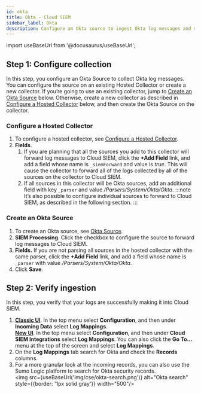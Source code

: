 ```yaml
---
id: okta
title: Okta - Cloud SIEM
sidebar_label: Okta
description: Configure an Okta source to ingest Okta log messages and send them to Cloud SIEM’s Okta system parser.
---
```


import useBaseUrl from '@docusaurus/useBaseUrl';

## Step 1: Configure collection

In this step, you configure an Okta Source to collect Okta log messages. You can configure the source on an existing Hosted Collector or create a new collector. If you’re going to use an existing collector, jump to [Create an Okta Source](#create-an-okta-source) below. Otherwise, create a new collector as described in [Configure a Hosted Collector](#configure-a-hosted-collector) below, and then create the Okta Source on the collector.

### Configure a Hosted Collector

1. To configure a hosted collector, see [Configure a Hosted Collector](/docs/send-data/hosted-collectors/configure-hosted-collector/#step-1-configure-hosted-collector).  
1. **Fields**. 
    1. If you are planning that all the sources you add to this collector will forward log messages to Cloud SIEM, click the **+Add Field** link, and add a field whose name is `_siemForward` and value is *true*. This will cause the collector to forward all of the logs collected by all of the sources on the collector to Cloud SIEM.
    1. If all sources in this collector will be Okta sources, add an additional field with key `_parser` and value */Parsers/System/Okta/Okta*.
    :::note
    It’s also possible to configure individual sources to forward to Cloud SIEM, as described in the following section.
    :::

### Create an Okta Source

1. To create an Okta source, see [Okta Source](/docs/send-data/hosted-collectors/cloud-to-cloud-integration-framework/okta-source/).
1. **SIEM Processing**. Click the checkbox to configure the source to forward log messages to Cloud SIEM.
1. **Fields.** If you are not parsing all sources in the hosted collector with the same parser, click the **+Add Field** link, and add a field whose name is `_parser` with value  */Parsers/System/Okta/Okta*.
1. Click **Save**. 

## Step 2: Verify ingestion

In this step, you verify that your logs are successfully making it into Cloud SIEM. 

1. [**Classic UI**](/docs/get-started/sumo-logic-ui-classic). In the top menu select **Configuration**, and then under **Incoming Data** select **Log Mappings**. <br/>[**New UI**](/docs/get-started/sumo-logic-ui). In the top menu select **Configuration**, and then under **Cloud SIEM Integrations** select **Log Mappings**. You can also click the **Go To...** menu at the top of the screen and select **Log Mappings**.  
1. On the **Log Mappings** tab search for Okta and check the **Records** columns.
1. For a more granular look at the incoming records, you can also use the Sumo Logic platform to search for Okta security records.<br/><img src={useBaseUrl('img/cse/okta-search.png')} alt="Okta search" style={{border: '1px solid gray'}} width="500"/>   
